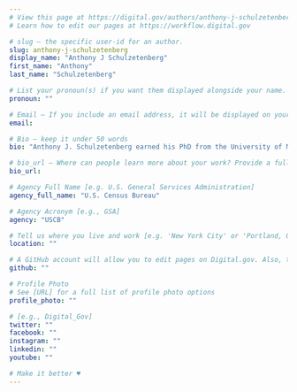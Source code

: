 ```yaml
---
# View this page at https://digital.gov/authors/anthony-j-schulzetenberg
# Learn how to edit our pages at https://workflow.digital.gov

# slug — the specific user-id for an author.
slug: anthony-j-schulzetenberg
display_name: "Anthony J Schulzetenberg"
first_name: "Anthony"
last_name: "Schulzetenberg"

# List your pronoun(s) if you want them displayed alongside your name. If blank, we'll use just your name. Learn more http://mypronouns.org
pronoun: ""

# Email — If you include an email address, it will be displayed on your profile page
email: 

# Bio — keep it under 50 words
bio: "Anthony J. Schulzetenberg earned his PhD from the University of Minnesota in Educational Psychology and is currently a usability researcher working in the Human Factors Research Group in the Census Bureau’s Center for Behavioral Science Methods. Anthony has worked on multiple usability projects where he contributed interdisciplinary methodology and theory to the research projects. He also is working on developing web standards for online surveys that will be implemented in all surveys created and disseminated by the U.S. Census."

# bio_url — Where can people learn more about your work? Provide a full URL [e.g. 'https://www.example.gov/']
bio_url: 

# Agency Full Name [e.g. U.S. General Services Administration]
agency_full_name: "U.S. Census Bureau"

# Agency Acronym [e.g., GSA]
agency: "USCB"

# Tell us where you live and work [e.g. 'New York City' or 'Portland, OR']
location: ""

# A GitHub account will allow you to edit pages on Digital.gov. Also, the image used in your GitHub account can be used to populate your digital.gov profile photo. Learn more about getting a Github account at [URL]
github: ""

# Profile Photo
# See [URL] for a full list of profile photo options
profile_photo: ""

# [e.g., Digital_Gov]
twitter: ""
facebook: ""
instagram: ""
linkedin: ""
youtube: ""

# Make it better ♥
---
```

